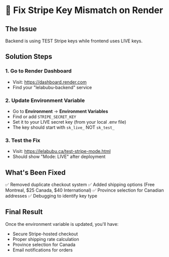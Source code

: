 # 🔧 Fix Stripe Key Mismatch on Render

## The Issue
Backend is using TEST Stripe keys while frontend uses LIVE keys.

## Solution Steps

### 1. Go to Render Dashboard
- Visit: https://dashboard.render.com
- Find your "lelabubu-backend" service

### 2. Update Environment Variable
- Go to **Environment** → **Environment Variables**
- Find or add `STRIPE_SECRET_KEY`
- Set it to your LIVE secret key (from your local .env file)
- The key should start with `sk_live_` NOT `sk_test_`

### 3. Test the Fix
- Visit: https://lelabubu.ca/test-stripe-mode.html
- Should show "Mode: LIVE" after deployment

## What's Been Fixed
✅ Removed duplicate checkout system
✅ Added shipping options (Free Montreal, $25 Canada, $40 International)
✅ Province selection for Canadian addresses
✅ Debugging to identify key type

## Final Result
Once the environment variable is updated, you'll have:
- Secure Stripe-hosted checkout
- Proper shipping rate calculation
- Province selection for Canada
- Email notifications for orders

